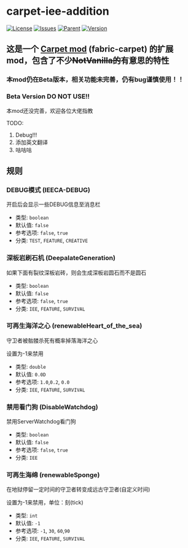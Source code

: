 # carpet-iee-addition
[![License](https://img.shields.io/github/license/Rene8028/carpet-iee-addition.svg)](http://www.gnu.org/licenses/lgpl-3.0.html)
[![Issues](https://img.shields.io/github/issues/Rene8028/carpet-iee-addition.svg)](https://github.com/Rene8028/carpet-iee-addition/issues)
[![Parent](https://img.shields.io/badge/Parent-fabric--carpet-blue)](https://github.com/gnembon/fabric-carpet)
[![Version](https://img.shields.io/badge/Version-Beta-blue)](https://github.com/Rene8028/carpet-iee-addition)

## 这是一个 [Carpet mod](https://github.com/gnembon/fabric-carpet) (fabric-carpet) 的扩展 mod，包含了不少~~NotVanilla的~~有意思的特性

### 本mod仍在Beta版本，相关功能未完善，仍有bug谨慎使用！！

### Beta Version DO NOT USE!!

本mod还没完善，欢迎各位大佬指教

TODO:
1. Debug!!!
2. 添加英文翻译
3. 咕咕咕

## 规则

### DEBUG模式 (IEECA-DEBUG)

开启后会显示一些DEBUG信息至消息栏

- 类型: `boolean`
- 默认值: `false`
- 参考选项: `false`, `true`
- 分类: `TEST`, `FEATURE`, `CREATIVE`

### 深板岩刷石机 (DeepalateGeneration)

如果下面有裂纹深板岩砖，则会生成深板岩圆石而不是圆石

- 类型: `boolean`
- 默认值: `false`
- 参考选项: `false`, `true`
- 分类: `IEE`, `FEATURE`, `SURVIVAL`
### 可再生海洋之心 (renewableHeart_of_the_sea)

守卫者被骷髅杀死有概率掉落海洋之心

设置为-1来禁用
- 类型: `double`
- 默认值: `0.0D`
- 参考选项: `1.0`,`0.2`, `0.0`
- 分类: `IEE`, `FEATURE`, `SURVIVAL`
### 禁用看门狗 (DisableWatchdog)

禁用ServerWatchdog看门狗

- 类型: `boolean`
- 默认值: `false`
- 参考选项: `false`, `true`
- 分类: `IEE`
### 可再生海绵 (renewableSponge)

在地狱停留一定时间的守卫者转变成远古守卫者(自定义时间)

设置为-1来禁用，单位：刻(tick)

- 类型: `int`
- 默认值: `-1`
- 参考选项: `-1`, `30`, `60`,`90`
- 分类: `IEE`, `FEATURE`, `SURVIVAL`